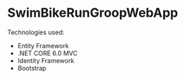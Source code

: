 # SwimBikeRunGroopWebApp

Technologies used: 
* Entity Framework 
* .NET CORE 6.0 MVC
* Identity Framework 
* Bootstrap 
